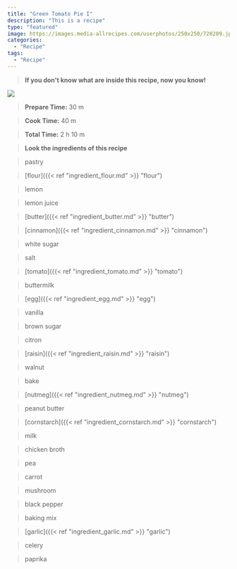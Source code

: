 ```yaml
---
title: "Green Tomato Pie I"
description: "This is a recipe"
type: "featured"
image: https://images.media-allrecipes.com/userphotos/250x250/720209.jpg
categories: 
  - "Recipe"
tags: 
  - "Recipe"
---
```



>**If you don't know what are inside this recipe, now you know!**

![](../images/Recipes-Banner.jpg)
> **Prepare Time:** 30 m


> **Cook Time:** 40 m


> **Total Time:** 2 h 10 m

> **Look the ingredients of this recipe**

> pastry

> [flour]({{< ref "ingredient_flour.md" >}} "flour")

> lemon

> lemon juice

> [butter]({{< ref "ingredient_butter.md" >}} "butter")

> [cinnamon]({{< ref "ingredient_cinnamon.md" >}} "cinnamon")

> white sugar

> salt

> [tomato]({{< ref "ingredient_tomato.md" >}} "tomato")

> buttermilk

> [egg]({{< ref "ingredient_egg.md" >}} "egg")

> vanilla

> brown sugar

> citron

> [raisin]({{< ref "ingredient_raisin.md" >}} "raisin")

> walnut

> bake

> [nutmeg]({{< ref "ingredient_nutmeg.md" >}} "nutmeg")

> peanut butter

> [cornstarch]({{< ref "ingredient_cornstarch.md" >}} "cornstarch")

> milk

> chicken broth

> pea

> carrot

> mushroom

> black pepper

> baking mix

> [garlic]({{< ref "ingredient_garlic.md" >}} "garlic")

> celery

> paprika

